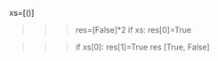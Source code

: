 xs=[()]
>>> res=[False]*2
>>> if xs:
	res[0]=True

	
>>> if xs[0]:
	res[1]=True
>>> res
[True, False]


